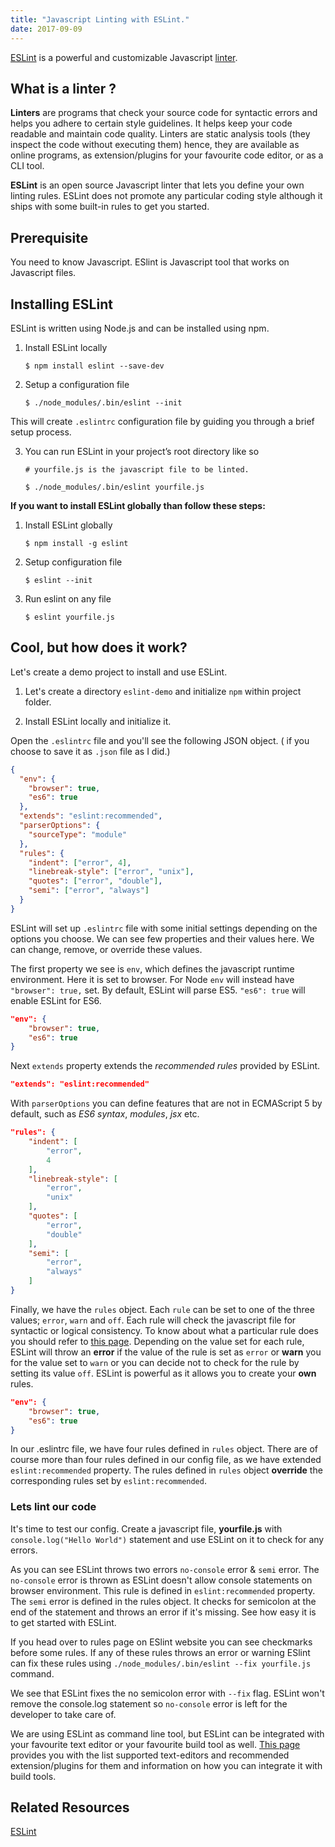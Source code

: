 ```yaml
---
title: "Javascript Linting with ESLint."
date: 2017-09-09
---
```


[ESLint][1] is a powerful and customizable Javascript [linter][2].

## What is a linter ?

**Linters** are programs that check your source code for syntactic errors and helps you adhere to certain style guidelines. It helps keep your code readable and maintain code quality.
Linters are static analysis tools (they inspect the code without executing them) hence, they are available as online programs, as extension/plugins for your favourite code editor, or as a CLI tool.

**ESLint** is an open source Javascript linter that lets you define your own linting rules. ESLint does not promote any particular coding style although it ships with some built-in rules to get you started.

## Prerequisite

You need to know Javascript. ESlint is Javascript tool that works on Javascript files.

## Installing ESLint

ESLint is written using Node.js and can be installed using npm.

1. Install ESLint locally

   ```shell
   $ npm install eslint --save-dev
   ```

2) Setup a configuration file

   ```shell
   $ ./node_modules/.bin/eslint --init
   ```

This will create `.eslintrc` configuration file by guiding you through a brief setup process.

3. You can run ESLint in your project’s root directory like so

   ```shell
   # yourfile.js is the javascript file to be linted.

   $ ./node_modules/.bin/eslint yourfile.js
   ```

**If you want to install ESLint globally than follow these steps:**

1. Install ESLint globally

   ```shell
   $ npm install -g eslint
   ```

2) Setup configuration file

   ```shell
   $ eslint --init
   ```

3. Run eslint on any file
   ```shell
   $ eslint yourfile.js
   ```

## Cool, but how does it work?

Let's create a demo project to install and use ESLint.

1. Let's create a directory `eslint-demo` and initialize `npm` within project folder.

   <script type="text/javascript" src="https://asciinema.org/a/qcbKUddGYu0m1oKj15WrfHMey.js" id="asciicast-qcbKUddGYu0m1oKj15WrfHMey" async></script>

2. Install ESLint locally and initialize it.
   <script type="text/javascript" src="https://asciinema.org/a/MRBt0KYM2Kt18yufJdIg0KK2v.js" id="asciicast-MRBt0KYM2Kt18yufJdIg0KK2v" async></script>

Open the `.eslintrc` file and you'll see the following JSON object. ( if you choose to save it as `.json` file as I did.)

```json
{
  "env": {
    "browser": true,
    "es6": true
  },
  "extends": "eslint:recommended",
  "parserOptions": {
    "sourceType": "module"
  },
  "rules": {
    "indent": ["error", 4],
    "linebreak-style": ["error", "unix"],
    "quotes": ["error", "double"],
    "semi": ["error", "always"]
  }
}
```

ESLint will set up `.eslintrc` file with some initial settings depending on the options you choose. We can see few properties and their values here. We can change, remove, or override these values.

The first property we see is `env`, which defines the javascript runtime environment. Here it is set to browser. For Node `env` will instead have `"browser": true,` set.
By default, ESLint will parse ES5. `"es6": true` will enable ESLint for ES6.

```json
"env": {
    "browser": true,
    "es6": true
}
```

Next `extends` property extends the _recommended rules_ provided by ESLint.

```json
"extends": "eslint:recommended"
```

With `parserOptions` you can define features that are not in ECMAScript 5 by default, such as _ES6 syntax_, _modules_, _jsx_ etc.

```json
"rules": {
    "indent": [
        "error",
        4
    ],
    "linebreak-style": [
        "error",
        "unix"
    ],
    "quotes": [
        "error",
        "double"
    ],
    "semi": [
        "error",
        "always"
    ]
}
```

Finally, we have the `rules` object. Each `rule` can be set to one of the three values; `error`, `warn` and `off`. Each rule will check the javascript file for syntactic or logical consistency. To know about what a particular rule does you should refer to [this page][3].
Depending on the value set for each rule, ESLint will throw an **error** if the value of the rule is set as `error` or **warn** you for the value set to `warn` or you can decide not to check for the rule by setting its value `off`.
ESLint is powerful as it allows you to create your **own** rules.

```json
"env": {
    "browser": true,
    "es6": true
}
```

In our .eslintrc file, we have four rules defined in `rules` object. There are of course more than four rules defined in our config file, as we have extended `eslint:recommended` property. The rules defined in `rules` object **override** the corresponding rules set by `eslint:recommended`.

### Lets lint our code

It's time to test our config. Create a javascript file, **yourfile.js** with `console.log("Hello World")` statement and use ESLint on it to check for any errors.

<script type="text/javascript" src="https://asciinema.org/a/0Qpl1htHLHBsR8HX7wB2QVGuI.js" id="asciicast-0Qpl1htHLHBsR8HX7wB2QVGuI" async></script>

As you can see ESLint throws two errors `no-console` error & `semi` error. The `no-console` error is thrown as ESLint doesn't allow console statements on browser environment. This rule is defined in `eslint:recommended` property. The `semi` error is defined in the rules object. It checks for semicolon at the end of the statement and throws an error if it's missing.
See how easy it is to get started with ESLint.

If you head over to rules page on ESlint website you can see checkmarks before some rules. If any of these rules throws an error or warning ESlint can fix these rules using `./node_modules/.bin/eslint --fix yourfile.js` command.

<script type="text/javascript" src="https://asciinema.org/a/lLTGsVY9If72rOqdKPmHIH4Kw.js" id="asciicast-lLTGsVY9If72rOqdKPmHIH4Kw" async></script>

We see that ESLint fixes the no semicolon error with `--fix` flag. ESLint won't remove the console.log statement so `no-console` error is left for the developer to take care of.

We are using ESLint as command line tool, but ESLint can be integrated with your favourite text editor or your favourite build tool as well.
[This page][4] provides you with the list supported text-editors and recommended extension/plugins for them and information on how you can integrate it with build tools.

## Related Resources

[ESLint][1]

[1]: https://eslint.org/
[2]: https://en.wikipedia.org/wiki/Lint_(software)
[3]: https://eslint.org/docs/rules/
[4]: https://eslint.org/docs/rules/
